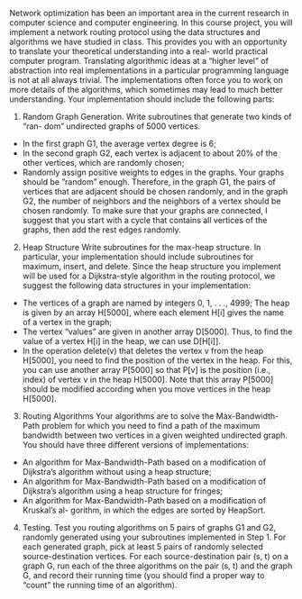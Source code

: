 Network optimization has been an important area in the current research in computer science and computer engineering. In this course project, you will implement a network routing protocol using the data structures and algorithms we have studied in class. This provides you with an opportunity to translate your theoretical understanding into a real- world practical computer program. Translating algorithmic ideas at a “higher level” of abstraction into real implementations in a particular programming language is not at all always trivial. The implementations often force you to work on more details of the algorithms, which sometimes may lead to much better understanding.
Your implementation should include the following parts:
1. Random Graph Generation. Write subroutines that generate two kinds of “ran- dom” undirected graphs of 5000 vertices.
- In the first graph G1, the average vertex degree is 6;
- In the second graph G2, each vertex is adjacent to about 20% of the other vertices,
which are randomly chosen;
- Randomly assign positive weights to edges in the graphs.
Your graphs should be ”random” enough. Therefore, in the graph G1, the pairs of vertices that are adjacent should be chosen randomly, and in the graph G2, the number of neighbors and the neighbors of a vertex should be chosen randomly. To make sure that your graphs are connected, I suggest that you start with a cycle that contains all vertices of the graphs, then add the rest edges randomly.
2. Heap Structure Write subroutines for the max-heap structure. In particular, your implementation should include subroutines for maximum, insert, and delete.
Since the heap structure you implement will be used for a Dijkstra-style algorithm in the routing protocol, we suggest the following data structures in your implementation:
- The vertices of a graph are named by integers 0, 1, . . ., 4999;
The heap is given by an array H[5000], where each element H[i] gives the name of a vertex in the graph;
- The vertex “values” are given in another array D[5000]. Thus, to find the value of a vertex H[i] in the heap, we can use D[H[i]].
- In the operation delete(v) that deletes the vertex v from the heap H[5000], you need to find the position of the vertex in the heap. For this, you can use another array P[5000] so that P[v] is the position (i.e., index) of vertex v in the heap H[5000]. Note that this array P[5000] should be modified according when you move vertices in the heap H[5000].
3. Routing Algorithms Your algorithms are to solve the Max-Bandwidth-Path problem for which you need to find a path of the maximum bandwidth between two vertices in a given weighted undirected graph. You should have three different versions of implementations:
- An algorithm for Max-Bandwidth-Path based on a modification of Dijkstra’s algorithm without using a heap structure;
- An algorithm for Max-Bandwidth-Path based on a modification of Dijkstra’s algorithm using a heap structure for fringes;
- An algorithm for Max-Bandwidth-Path based on a modification of Kruskal’s al- gorithm, in which the edges are sorted by HeapSort.
4. Testing. Test you routing algorithms on 5 pairs of graphs G1 and G2, randomly generated using your subroutines implemented in Step 1. For each generated graph, pick at least 5 pairs of randomly selected source-destination vertices. For each source-destination pair (s, t) on a graph G, run each of the three algorithms on the pair (s, t) and the graph G, and record their running time (you should find a proper way to “count” the running time of an algorithm).

